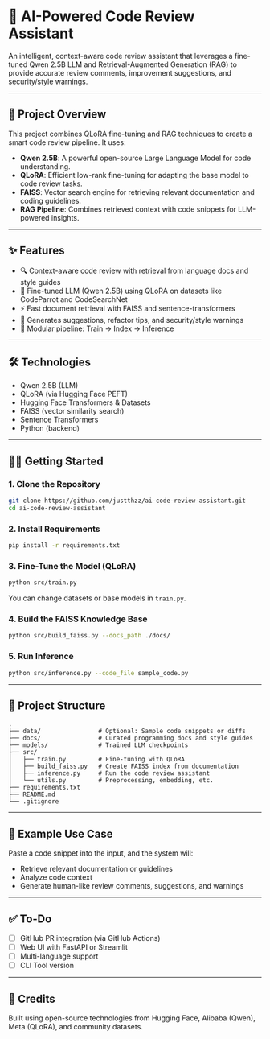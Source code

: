 # 🧠 AI-Powered Code Review Assistant

An intelligent, context-aware code review assistant that leverages a fine-tuned Qwen 2.5B LLM and Retrieval-Augmented Generation (RAG) to provide accurate review comments, improvement suggestions, and security/style warnings.

---

## 🚀 Project Overview

This project combines QLoRA fine-tuning and RAG techniques to create a smart code review pipeline. It uses:

- **Qwen 2.5B**: A powerful open-source Large Language Model for code understanding.
- **QLoRA**: Efficient low-rank fine-tuning for adapting the base model to code review tasks.
- **FAISS**: Vector search engine for retrieving relevant documentation and coding guidelines.
- **RAG Pipeline**: Combines retrieved context with code snippets for LLM-powered insights.

---

## ✨ Features

- 🔍 Context-aware code review with retrieval from language docs and style guides
- 🤖 Fine-tuned LLM (Qwen 2.5B) using QLoRA on datasets like CodeParrot and CodeSearchNet
- ⚡ Fast document retrieval with FAISS and sentence-transformers
- 💬 Generates suggestions, refactor tips, and security/style warnings
- 🔧 Modular pipeline: Train → Index → Inference

---

## 🛠️ Technologies

- Qwen 2.5B (LLM)
- QLoRA (via Hugging Face PEFT)
- Hugging Face Transformers & Datasets
- FAISS (vector similarity search)
- Sentence Transformers
- Python (backend)

---

## 🧑‍💻 Getting Started

### 1. Clone the Repository

```bash
git clone https://github.com/justthzz/ai-code-review-assistant.git
cd ai-code-review-assistant
```

### 2. Install Requirements

```bash
pip install -r requirements.txt
```

### 3. Fine-Tune the Model (QLoRA)

```bash
python src/train.py
```

You can change datasets or base models in `train.py`.

### 4. Build the FAISS Knowledge Base

```bash
python src/build_faiss.py --docs_path ./docs/
```

### 5. Run Inference

```bash
python src/inference.py --code_file sample_code.py
```

---

## 📁 Project Structure

```
.
├── data/                # Optional: Sample code snippets or diffs
├── docs/                # Curated programming docs and style guides
├── models/              # Trained LLM checkpoints
├── src/                 
│   ├── train.py         # Fine-tuning with QLoRA
│   ├── build_faiss.py   # Create FAISS index from documentation
│   ├── inference.py     # Run the code review assistant
│   └── utils.py         # Preprocessing, embedding, etc.
├── requirements.txt
├── README.md
└── .gitignore
```

---

## 📌 Example Use Case

Paste a code snippet into the input, and the system will:

- Retrieve relevant documentation or guidelines
- Analyze code context
- Generate human-like review comments, suggestions, and warnings

---

## ✅ To-Do

- [ ] GitHub PR integration (via GitHub Actions)
- [ ] Web UI with FastAPI or Streamlit
- [ ] Multi-language support
- [ ] CLI Tool version

---

## 🙌 Credits

Built using open-source technologies from Hugging Face, Alibaba (Qwen), Meta (QLoRA), and community datasets.
